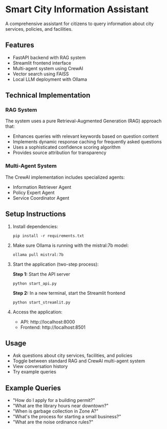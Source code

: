 # Smart City Information Assistant

A comprehensive assistant for citizens to query information about city services, policies, and facilities.

## Features

- FastAPI backend with RAG system
- Streamlit frontend interface
- Multi-agent system using CrewAI
- Vector search using FAISS
- Local LLM deployment with Ollama

## Technical Implementation

### RAG System
The system uses a pure Retrieval-Augmented Generation (RAG) approach that:
- Enhances queries with relevant keywords based on question content
- Implements dynamic response caching for frequently asked questions
- Uses a sophisticated confidence scoring algorithm
- Provides source attribution for transparency

### Multi-Agent System
The CrewAI implementation includes specialized agents:
- Information Retriever Agent
- Policy Expert Agent
- Service Coordinator Agent

## Setup Instructions

1. Install dependencies:
   ```
   pip install -r requirements.txt
   ```

2. Make sure Ollama is running with the mistral:7b model:
   ```
   ollama pull mistral:7b
   ```

3. Start the application (two-step process):

   **Step 1:** Start the API server
   ```
   python start_api.py
   ```

   **Step 2:** In a new terminal, start the Streamlit frontend
   ```
   python start_streamlit.py
   ```

4. Access the application:
   - API: http://localhost:8000
   - Frontend: http://localhost:8501

## Usage

- Ask questions about city services, facilities, and policies
- Toggle between standard RAG and CrewAI multi-agent system
- View conversation history
- Try example queries

## Example Queries

- "How do I apply for a building permit?"
- "What are the library hours near downtown?"
- "When is garbage collection in Zone A?"
- "What's the process for starting a small business?"
- "What are the noise ordinance rules?"